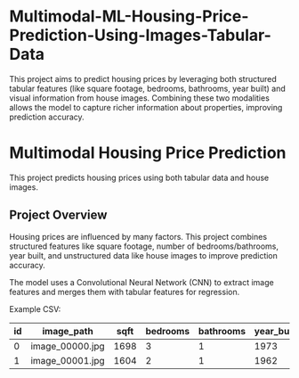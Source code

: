 # Multimodal-ML-Housing-Price-Prediction-Using-Images-Tabular-Data
This project aims to predict housing prices by leveraging both structured tabular features (like square footage, bedrooms, bathrooms, year built) and visual information from house images. Combining these two modalities allows the model to capture richer information about properties, improving prediction accuracy.
# Multimodal Housing Price Prediction

This project predicts housing prices using both tabular data and house images.

## Project Overview

Housing prices are influenced by many factors. This project combines structured features like square footage, number of bedrooms/bathrooms, year built, and unstructured data like house images to improve prediction accuracy. 

The model uses a Convolutional Neural Network (CNN) to extract image features and merges them with tabular features for regression.

Example CSV:

| id | image_path      | sqft | bedrooms | bathrooms | year_built | price       |
|----|----------------|------|----------|-----------|------------|------------|
| 0  | image_00000.jpg | 1698 | 3        | 1         | 1973       | 114752.07  |
| 1  | image_00001.jpg | 1604 | 2        | 1         | 1962       | 76264.51   |
